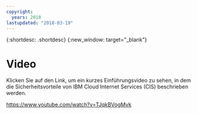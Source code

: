 ```yaml
---
copyright:
  years: 2018
lastupdated: "2018-03-19"
---
```


{:shortdesc: .shortdesc}
{:new_window: target="_blank"}

# Video 

Klicken Sie auf den Link, um ein kurzes Einführungsvideo zu sehen, in dem die Sicherheitsvorteile von IBM Cloud Internet Services (CIS) beschrieben werden. 

https://www.youtube.com/watch?v=TJqkBVogMvk

